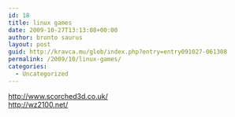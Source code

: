 ```yaml
---
id: 18
title: linux games
date: 2009-10-27T13:13:08+00:00
author: bronto saurus
layout: post
guid: http://kravca.mu/glob/index.php?entry=entry091027-061308
permalink: /2009/10/linux-games/
categories:
  - Uncategorized
---
```

<a href="http://www.scorched3d.co.uk/" target="_blank" >http://www.scorched3d.co.uk/</a>  
<a href="http://wz2100.net/" target="_blank" >http://wz2100.net/</a>